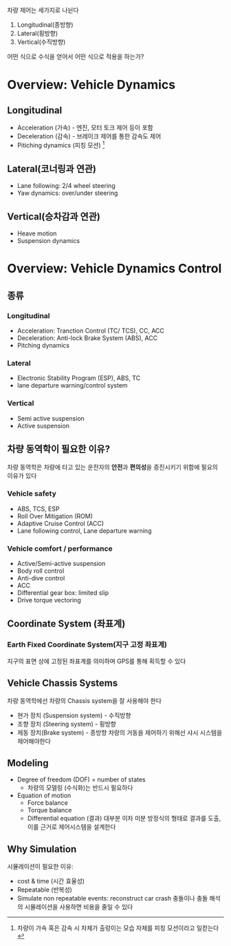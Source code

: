 차량 제어는 세가지로 나뉜다
1. Longitudinal(종방향)
2. Lateral(횡방향)
3. Vertical(수직방향)

어떤 식으로 수식을 얻어서 어떤 식으로 적용을 하는가?

# Overview: Vehicle Dynamics
## Longitudinal
- Acceleration (가속) - 엔진, 모터 토크 제어 등이 포함
- Deceleration (감속) - 브레이크 제어를 통한 감속도 제어
- Pitiching dynamics (피칭 모션) [^1] 

## Lateral(코너링과 연관)
- Lane following: 2/4 wheel steering
- Yaw dynamics: over/under steering
## Vertical(승차감과 연관)
- Heave motion
- Suspension dynamics

# Overview: Vehicle Dynamics Control
## 종류
### Longitudinal 
- Acceleration: Tranction Control (TC/ TCS), CC, ACC
- Deceleration: Anti-lock Brake System (ABS), ACC
- Pitching dynamics
### Lateral
- Electronic Stability Program (ESP), ABS, TC
- lane departure warning/control system
### Vertical
- Semi active suspension
- Active suspension
## 차량 동역학이 필요한 이유?
차량 동역학은 차량에 타고 있는 운전자의 **안전**과 **편의성**을 증진시키기 위함에 필요의 이유가 있다
### **Vehicle safety**
- ABS, TCS, ESP
- Roll Over Mitigation (ROM)
- Adaptive Cruise Control (ACC)
- Lane following control, Lane departure warning

### **Vehicle comfort / performance**
- Active/Semi-active suspension
- Body roll control
- Anti-dive control
- ACC
- Differential gear box: limited slip
- Drive torque vectoring

## Coordinate System (좌표계)
### Earth Fixed Coordinate System(지구 고정 좌표계)

지구의 표면 상에 고정된 좌표계를 의미하며 GPS를 통해 획득할 수 있다

## Vehicle Chassis Systems
차량 동역학에선 차량의 Chassis system을 잘 사용해야 한다
- 현가 장치 (Suspension system) - 수직방향
- 조향 장치 (Steering system) - 횡방향
- 제동 장치(Brake system) - 종방향
차량의 거동을 제어하기 위해선 샤시 시스템을 제어해야한다

## Modeling

- Degree of freedom (DOF) = number of states
	- 차량의 모델링 (수식화)는 반드시 필요하다
- Equation of motion
	- Force balance
	- Torque balance
	- Differential equation (결과)
대부분 이차 미분 방정식의 형태로 결과를 도출, 이를 근거로 제어시스템을 설계한다

## Why Simulation
시뮬레이션이 필요한 이유: 
- cost & time (시간 효율성)
- Repeatable (반복성)
- Simulate non repeatable events: reconstruct car crash 
충돌이나 충돌 해석의 시뮬레이션을 사용하면 비용을 줄일 수 있다







[^1]: 차량이 가속 혹은 감속 시 차체가 출렁이는 모습 자체를 피칭 모션이라고 일컫는다
